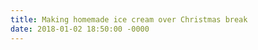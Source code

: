 ```yaml
---
title: Making homemade ice cream over Christmas break
date: 2018-01-02 18:50:00 -0000
---
```


<figure><img src="/journal/images/ice-cream.jpg" alt="" /></figure>
